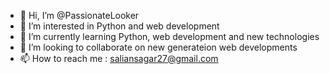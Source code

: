- 👋 Hi, I’m @PassionateLooker
- 👀 I’m interested in Python and web development
- 🌱 I’m currently learning Python, web development and new technologies
- 💞️ I’m looking to collaborate on new generateion web developments
- 📫 How to reach me : saliansagar27@gmail.com

<!---
PassionateLooker/PassionateLooker is a ✨ special ✨ repository because its `README.md` (this file) appears on your GitHub profile.
You can click the Preview link to take a look at your changes.
--->

